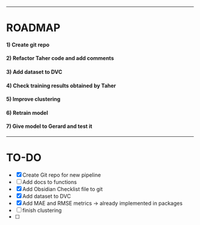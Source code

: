 
---

# ROADMAP

#### 1) Create git repo
#### 2) Refactor Taher code and add comments
#### 3) Add dataset to DVC
#### 4) Check training results obtained by Taher
#### 5) Improve clustering

#### 6) Retrain model 

#### 7) Give model to Gerard and test it


---

# TO-DO

- [x] Create Git repo for new pipeline
- [ ] Add docs to functions
- [x] Add Obsidian Checklist file to git
- [x] Add dataset to DVC
- [x] Add MAE and RMSE metrics -> already implemented in packages
- [ ] finish clustering
- [ ] 
